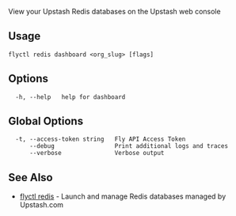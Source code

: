 View your Upstash Redis databases on the Upstash web console

## Usage
~~~
flyctl redis dashboard <org_slug> [flags]
~~~

## Options

~~~
  -h, --help   help for dashboard
~~~

## Global Options

~~~
  -t, --access-token string   Fly API Access Token
      --debug                 Print additional logs and traces
      --verbose               Verbose output
~~~

## See Also

* [flyctl redis](/docs/flyctl/redis/)	 - Launch and manage Redis databases managed by Upstash.com

